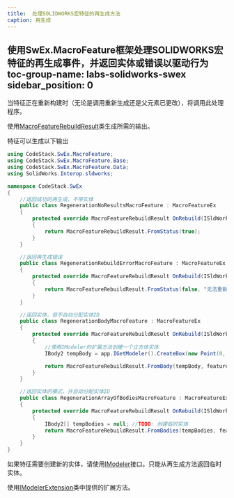 ```yaml
---
title:  处理SOLIDWORKS宏特征的再生成方法
caption: 再生成
---
```

 使用SwEx.MacroFeature框架处理SOLIDWORKS宏特征的再生成事件，并返回实体或错误以驱动行为
toc-group-name: labs-solidworks-swex
sidebar_position: 0
---
当特征正在重新构建时（无论是调用重新生成还是父元素已更改），将调用此处理程序。

使用[MacroFeatureRebuildResult](https://docs.codestack.net/swex/macro-feature/html/T_CodeStack_SwEx_MacroFeature_Base_MacroFeatureRebuildResult.htm)类生成所需的输出。

特征可以生成以下输出

~~~ cs
using CodeStack.SwEx.MacroFeature;
using CodeStack.SwEx.MacroFeature.Base;
using CodeStack.SwEx.MacroFeature.Data;
using SolidWorks.Interop.sldworks;

namespace CodeStack.SwEx
{
    //返回成功的再生成，不带实体
    public class RegenerationNoResultsMacroFeature : MacroFeatureEx
    {
        protected override MacroFeatureRebuildResult OnRebuild(ISldWorks app, IModelDoc2 model, IFeature feature)
        {
            return MacroFeatureRebuildResult.FromStatus(true);
        }
    }

    //返回再生成错误
    public class RegenerationRebuildErrorMacroFeature : MacroFeatureEx
    {
        protected override MacroFeatureRebuildResult OnRebuild(ISldWorks app, IModelDoc2 model, IFeature feature)
        {
            return MacroFeatureRebuildResult.FromStatus(false, "无法重新生成此特征");
        }
    }

    //返回实体，但不自动分配实体ID
    public class RegenerationBodyMacroFeature : MacroFeatureEx
    {
        protected override MacroFeatureRebuildResult OnRebuild(ISldWorks app, IModelDoc2 model, IFeature feature)
        {
            //使用IModeler的扩展方法创建一个立方体实体
            IBody2 tempBody = app.IGetModeler().CreateBox(new Point(0, 0, 0), new Vector(1, 0, 0), 0.1, 0.1, 0.1);

            return MacroFeatureRebuildResult.FromBody(tempBody, feature.GetDefinition() as IMacroFeatureData, false); 
        }
    }

    //返回实体的模式，并自动分配实体ID
    public class RegenerationArrayOfBodiesMacroFeature : MacroFeatureEx
    {
        protected override MacroFeatureRebuildResult OnRebuild(ISldWorks app, IModelDoc2 model, IFeature feature)
        {
            IBody2[] tempBodies = null; //TODO: 创建临时实体
            return MacroFeatureRebuildResult.FromBodies(tempBodies, feature.GetDefinition() as IMacroFeatureData, true);
        }
    }
}

~~~



如果特征需要创建新的实体，请使用[IModeler](https://help.solidworks.com/2017/english/api/sldworksapi/solidworks.interop.sldworks~solidworks.interop.sldworks.imodeler.html)接口。只能从再生成方法返回临时实体。

使用[IModelerExtension](https://docs.codestack.net/swex/macro-feature/html/T_SolidWorks_Interop_sldworks_ModelerEx.htm)类中提供的扩展方法。
